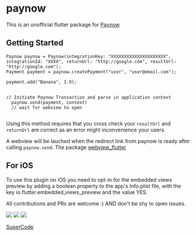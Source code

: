 # paynow

This is an unofficial flutter package for [Paynow](https://paynow.co.zw)

## Getting Started

```
Paynow paynow = Paynow(integrationKey: "XXXXXXXXXXXXXXXXXXXXX", integrationId: "XXXX", returnUrl: "http://google.com", resultUrl: "http://google.com");
Payment payment = paynow.createPayment("user", "user@email.com");

payment.add("Banana", 1.9);


// Initiate Paynow Transaction and parse in application context
  paynow.send(payment, context)
  // wait for webview to open


```
Using this method requires that you cross check your ```resultUrl``` and ```returnUrl``` are correct as an error might inconvenience your users.

A webview will be lauched when the redirect link from paynow is ready after calling ```paynow.send```. The package [webview_flutter](https://pub.dev?q=webview_flutter)



## For iOS  
To use this plugin on iOS you need to opt-in for the embedded views preview by adding a boolean property to the app's Info.plist file, with the key io.flutter.embedded_views_preview and the value YES.






All contributions and PRs are welcome :) AND don't be shy to open issues.


<img src="https://img.shields.io/pub/v/paynow?style=for-the-badge">
<img src="https://img.shields.io/github/last-commit/ignertic/paynow">
<img src="https://img.shields.io/twitter/url?label=SuperQode&style=social&url=https%3A%2F%2Ftwitter.com%2Fiamsupercode">

[SuperCode](https://ignertic.github.io)
